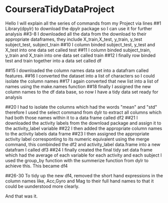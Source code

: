 # CourseraTidyDataProject
Hello
I will explain all the series of commands from my Project via lines
##1 Library(dpylr) to download the dpylr package so I can use it for further analysis 
##3-8 I downloaded all the data from the download to their appropriate dataframes, they include X_train,X_test, y_train, y_test
subject_test, subject_train
##10 I column binded subject_test, y_test and  X_test into one data set called test
##11 I column binded subject_train, y_train and  X_train into one data set called train
##12 I finally row binded test and train together into a data set called df

##15 I downloaded the column names data set into a datafram called features.
##16 I converted the dataset into a list of characters so I could isolate the column names
##17 I again converted that new list into a list of names using the make.names function
##18 finally I assigned the new column names to the df data base, so now I have a tidy data set ready for analysis

##20 I had to isolate the columns which had the words "mean" and "std" therefore I used the select command from dylr to extract 
all columns which had both those names within it to a data frame called df2
##21 I downloaded the activity labels from the download package and assign it to the activity_label variable
##22 I then added the appropriate column names to the activity labels data frame
##23 I then assigned the appropriate activity label corresponting to its numeric equivalent using the merge command, this
combinded the df2 and activity_label data.frame into a new datafram I called df3
##24 I finally created the final tidy set data frame which had  the average of each variable for each activity and each subject I
used the group_by function with the summerize function from dylr to achieve this. This became df4

##26-30 To tidy up the new df4, removed the short hand expressions in the column names like, Acc,Gyro and Mag to their full
hand names to that it could be uunderstood more clearly.

And that was it.

